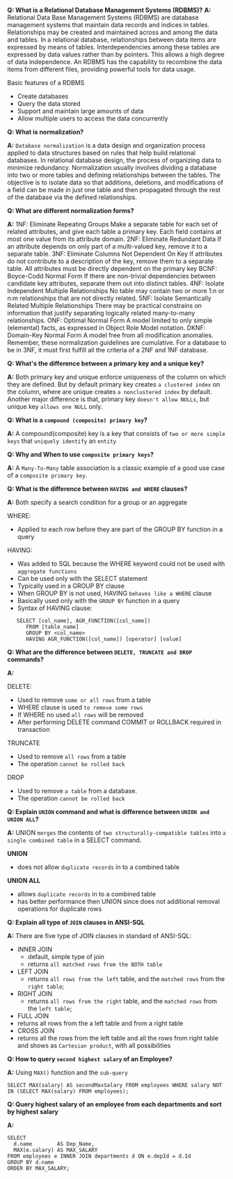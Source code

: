 **Q: What is a Relational Database Management Systems (RDBMS)?**
**A:** 
Relational Data Base Management Systems (RDBMS) are database management systems that maintain data records and indices in tables.
Relationships may be created and maintained across and among the data and tables. In a relational database,
relationships between data items are expressed by means of tables.
Interdependencies among these tables are expressed by data values rather than by pointers.
This allows a high degree of data independence. An RDBMS has the capability to recombine the data items from different files,
providing powerful tools for data usage.

Basic features of a RDBMS
 - Create databases
 - Query the data stored
 - Support and maintain large amounts of data
 - Allow multiple users to access the data concurrently

**Q: What is normalization?**

**A:**
`Database normalization` is a data design and organization process applied to data structures based on rules that help build relational databases.
 In relational database design, the process of organizing data to minimize redundancy.
 Normalization usually involves dividing a database into two or more tables and defining relationships between the tables.
 The objective is to isolate data so that additions, deletions, and modifications of a field can be made in just one table 
 and then propagated through the rest of the database via the defined relationships.

**Q: What are different normalization forms?**

**A:**
1NF: Eliminate Repeating Groups
Make a separate table for each set of related attributes, and give each table a primary key. Each field
contains at most one value from its attribute domain.
2NF: Eliminate Redundant Data
If an attribute depends on only part of a multi-valued key, remove it to a separate table.
3NF: Eliminate Columns Not Dependent On Key
If attributes do not contribute to a description of the key, remove them to a separate table. All
attributes must be directly dependent on the primary key
BCNF: Boyce-Codd Normal Form
If there are non-trivial dependencies between candidate key attributes, separate them out into distinct
tables.
4NF: Isolate Independent Multiple Relationships
No table may contain two or more 1:n or n:m relationships that are not directly related.
5NF: Isolate Semantically Related Multiple Relationships
There may be practical constrains on information that justify separating logically related many-to-many
relationships.
ONF: Optimal Normal Form
A model limited to only simple (elemental) facts, as expressed in Object Role Model notation.
DKNF: Domain-Key Normal Form
A model free from all modification anomalies.
Remember, these normalization guidelines are cumulative. For a database to be in 3NF, it must first
fulfill all the criteria of a 2NF and 1NF database.

**Q: What's the difference between a primary key and a unique key?**

**A:**
Both primary key and unique enforce uniqueness of the column on which they are defined. But by default primary key creates
 `a clustered index` on the column, where are unique creates `a nonclustered index` by default.
 Another major difference is that, primary key `doesn't allow NULLs`, but unique key `allows one NULL` only.

**Q: What is a `compound (composite) primary key`?**

**A:**
A compound(composite) key is a key that consists of `two or more simple keys` that `uniquely identify` an `entity`

**Q: Why and When to use `composite primary keys`?**

**A:**
A `Many-To-Many` table association is a classic example of a good use case of a `composite primary key`.

**Q: What is the difference between `HAVING and WHERE` clauses?**

**A:**
Both specify a search condition for a group or an aggregate

WHERE:
   - Applied to each row before they are part of the GROUP BY function in a query

HAVING:
  - Was added to SQL because the WHERE keyword could not be used with `aggregate functions`
  - Can be used only with the SELECT statement
  - Typically used in a GROUP BY clause
  - When GROUP BY is not used, HAVING `behaves like a WHERE` clause 
  - Basically used only with the `GROUP BY` function in a query
  - Syntax of HAVING clause:
   ```
      SELECT [col_name], AGR_FUNCTION([col_name])
         FROM [table_name] 
         GROUP BY <col_name> 
         HAVING AGR_FUNCTION([col_name]) [operator] [value]
   ```
   
**Q: What are the difference between `DELETE, TRUNCATE and DROP` commands?**

**A:** 

DELETE:
 - Used to remove `some or all rows` from a table
 - WHERE clause is used `to remove some rows`
 - If WHERE no used `all rows` will be removed
 - After performing DELETE command COMMIT or ROLLBACK required in transaction 

TRUNCATE
 - Used to remove `all rows` from a table
 - The operation `cannot be rolled back` 

DROP
 - Used to remove `a table` from a database.
 - The operation `cannot be rolled back`

**Q: Explain `UNION` command and what is difference between `UNION and UNION ALL`?**

**A:**
UNION `merges` the contents of `two structurally-compatible tables` into `a single combined table` in a SELECT command.

**UNION**
   - does not allow `duplicate records` in to a combined table

**UNION ALL**
  - allows `duplicate records` in to a combined table 
  - has better performance then UNION since does not additional removal operations for duplicate rows
 
**Q: Explain all type of `JOIN` clauses in ANSI-SQL** 

**A:**
There are five type of JOIN clauses in standard of ANSI-SQL:
  - INNER JOIN 
     - default, simple type of join
     - returns `all matched rows from the BOTH table`
  - LEFT JOIN
     - returns `all rows from the left` table, and the `matched rows` from the `right table`;
  - RIGHT JOIN
     - returns `all rows from the right` table, and the `matched rows` from the `left table`;
  - FULL JOIN
   - returns all rows from the a left table and from a right table
  - CROSS JOIN
   - returns all the rows from the left table and all the rows from right table and shows as `Cartesian product`, with all possibilities
 
**Q: How to query `second highest salary` of an Employee?**

**A:** 
 Using `MAX()` function and the `sub-query`
   ```
   SELECT MAX(salary) AS secondMaxSalary FROM employees WHERE salary NOT IN (SELECT MAX(salary) FROM employees);
   ```
   
**Q: Query highest salary of an employee from each departments and sort by highest salary**

**A:**
   ```
   SELECT
     d.name        AS Dep_Name,
     MAX(e.salary) AS MAX_SALARY
   FROM employees e INNER JOIN departments d ON e.depId = d.Id
   GROUP BY d.name
   ORDER BY MAX_SALARY;
   ```

